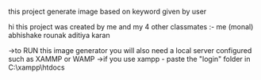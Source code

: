 this project generate image based on keyword given by user 


hi this project was created by me and my 4 other classmates :-
me (monal)
abhishake
rounak
aditiya 
karan

->to RUN this image generator you will also need a local server configured such as XAMMP or WAMP
->if you use xampp - paste the "login" folder in   C:\xampp\htdocs 

<!---
monal841/monal841 is a ✨ special ✨ repository because its `README.md` (this file) appears on your GitHub profile.
You can click the Preview link to take a look at your changes.
--->
